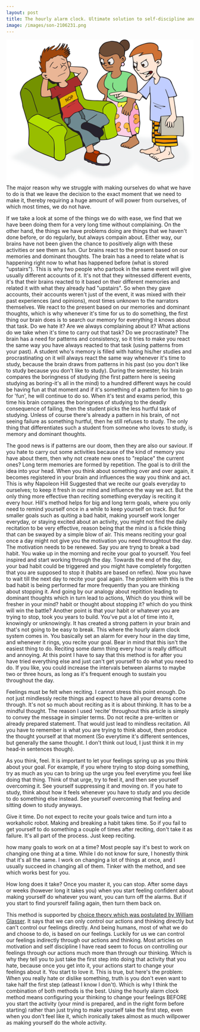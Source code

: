 ```yaml
---
layout: post
title: The hourly alarm clock. Ultimate solution to self-discipline and changing your mindset.
image: /images/son-2106231.png
---
```


![lazy boy](/images/son-2106231.png)
The major reason why we struggle with making ourselves do what we have to do is that we leave the decision to the exact moment that we need to make it, thereby requiring a huge amount of will power from ourselves, of which most times, we do not have.


If we take a look at some of the things we do with ease, we find that we have been doing them for a very long time without complaining. On the other hand, the things we have problems doing are things that we haven't done before, or do regularly, but always compain about. Either way, our brains have not been given the chance to positively align with these activities or see them as fun. Our brains react to the present based on our memories and dominant thoughts. The brain has a need to relate what is happening right now to what has happened before (what is stored "upstairs"). This is why two people who partook in the same event will give usually different accounts of it. It's not that they witnessed different events, it's that their brains reacted to it based on their different memories and related it with what they already had "upstairs". So when they gave accounts, their accounts weren't just of the event, it was mixed with their past experiences (and opinions), most times unknown to the narrators themselves. We react to the present based on our memories and dominant thoughts, which is why whenever it's time for us to do something, the first thing our brain does is to search our memory for everything it knows about that task. Do we hate it? Are we always complaining about it? What actions do we take when it's time to carry out that task? Do we procrastinate? The brain has a need for patterns and consistency, so it tries to make you react the same way you have always reacted to that task (using patterns from your past). A student who's memory is filled with hating his/her studies and procrastinating on it will always react the same way whenever it's time to study, because the brain draws from patterns in his past (so you don't like to study because you don't like to study). During the semester, his brain compares the boringness of studying (the first pattern here is seeing studying as boring-it's all in the mind) to a hundred different ways he could be having fun at that moment and if it's something of a pattern for him to go for 'fun', he will continue to do so. When it's test and exams period, this time his brain compares the boringness of studying to the deadly consequence of failing, then the student picks the less hurtful task of studying. Unless of course there's already a pattern in his brain, of not seeing failure as something hurtful, then he still refuses to study. The only thing that differentiates such a student from someone who loves to study, is memory and dominant thoughts.


The good news is if patterns are our doom, then they are also our saviour. If you hate to carry out some activities because of the kind of memory you have about them, then why not create new ones to "replace" the current ones? Long term memories are formed by repetition. The goal is to drill the idea into your head. When you think about something over and over again, it becomes registered in your brain and influences the way you think and act. This is why Napoleon Hill Suggested that we recite our goals everyday to ourselves; to keep it fresh in our mind and influence the way we act. But the only thing more effective than reciting something everyday is reciting it every hour. Hill's method helps for big and long term goals, where you only need to remind yourself once in a while to keep yourself on track. But for smaller goals such as quiting a bad habit, making yourself work longer everyday, or staying excited about an activity, you might not find the daily recitation to be very effective, reason being that the mind is a fickle thing that can be swayed by a simple blow of air. This means reciting your goal once a day might not give you the motivation you need throughtout the day. The motivation needs to be renewed. Say you are tryng to break a bad habit. You wake up in the morning and recite your goal to yourself. You feel inspired and start working through the day. Towards the end of the day, your bad habit could be triggered and you might have completely forgotten that you are supposed to stop it (habits are based on reflex). Now you have to wait till the next day to recite your goal again. The problem with this is the bad habit is being performed far more frequently than you are thinking about stopping it. And going by our analogy about repitition leading to dominant thoughts which in turn lead to actions, Which do you think will be fresher in your mind? habit or thought about stopping it? which do you think will win the battle? Another point is that your habit or whatever you are trying to stop, took you years to build. You've put a lot of time into it, knowingly or unknowingly. It has created a strong pattern in your brain and that's not going to be easy to break. This where the hourly alarm clock system comes in. You basically set an alarm for every hour in the day time, and whenever it rings, you recite your goal. Bear in mind that this isn't the easiest thing to do. Reciting some damn thing every hour is really difficult and annoying. At this point I have to say that this method is for after you have tried everything else and just can't get yourself to do what you need to do. If you like, you could increase the intervals between alarms to maybe two or three hours, as long as it's frequent enough to sustain you throughout the day.


Feelings must be felt when reciting. I cannot stress this point enough. Do not just mindlessly recite things and expect to have all your dreams come through. It's not so much about reciting as it is about thinking. It has to be a mindful thought. The reason I used 'recite' throughout this article is simply to convey the message in simpler terms. Do not recite a pre-written or already prepared statement. That would just lead to mindless recitation. All you have to remember is what you are trying to think about, then produce the thought yourself at that moment (So everytime it's different sentences, but generally the same thought. I don't think out loud, I just think it in my head-in sentences though).


As  you think, feel. It is important to let your feelings spring up as you think about your goal. For example, if you where trying to stop doing something, try as much as you can to bring up the urge you feel everytime you feel like doing that thing. Think of that urge, try to feel it, and then see yourself overcoming it. See yourself suppressing it and moving on. If you hate to study, think about how it feels whenever you have to study and you decide to do something else instead. See yourself overcoming that feeling and sitting down to study anyways.


Give it time. Do not expect to recite your goals twice and turn into a workaholic robot. Making and breaking a habit takes time. So if you fail to get yourself to do something a couple of times after reciting, don't take it as failure. It's all part of the process. Just keep reciting.


how many goals to work on at a time? Most people say it's best to work on changing one thing at a time. While I do not know for sure, I honestly think that it's all the same. I work on changing a lot of things at once, and I usually succeed in changing all of them. Tinker with the method, and see which works best for you.


How long does it take? Once you master it, you can stop. After some days or weeks (however long it takes you) when you start feeling confident about making yourself do whatever you want, you can turn off the alarms. But if you start to find yoursrelf failing again, then turn them back on.


This method is supported by [choice theory which was postulated by William Glasser](https://en.wikipedia.org/wiki/Glasser%27s_choice_theory). It says that we can only control our actions and thinking directly but can't control our feelings directly. And being humans, most of what we do and choose to do, is based on our feelings. Luckily for us we can control our feelings indirectly through our actions and thinking. Most articles on motivation and self discipline I have read seem to focus on controlling our feelings through our actions much more than through our thinking. Which is why they tell you to just take the first step into doing that activity that you hate, because once you get into it, your actions start to change your feelings about it. You start to love it. This is true, but here's the problem: When you really hate or dislike something, truth is you don't even want to take half the first step (atleast I know I don't). Which is why I think the combination of both methods is the best. Using the hourly alarm clock method means configuring your thinking to change your feelings BEFORE you start the activity (your mind is prepared, and in the right form before starting) rather than just trying to make yourself take the first step, even when you don't feel like it, which ironically takes almost as much willpower as making yourself do the whole activity.
